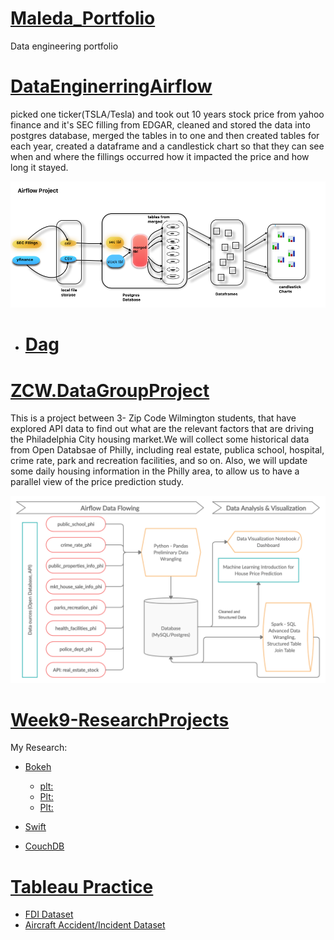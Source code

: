 # [Maleda_Portfolio](https://malbt.github.io/Maleda_Portfolio/)

Data engineering portfolio

# [DataEnginerringAirflow](https://github.com/malbt/DataEnginerringAirflow)
picked one ticker(TSLA/Tesla) and took out 10 years stock price from yahoo finance and it's SEC filling from EDGAR,
cleaned and stored the data into postgres database, merged the tables in to one and then created tables for each year, 
created a dataframe and a candlestick chart so that they can see when and where the fillings occurred how it impacted 
the price and how long it stayed.<br>

![](/images/airflowpipe.jpg.png)

  - # [Dag](https://github.com/malbt/DataEnginerringAirflow/blob/master/getdata.py)

# [ZCW.DataGroupProject](https://malbt.github.io/ZCW.DataGroupProject/)

This is a project between 3- Zip Code Wilmington students, that have explored API data to find out what are the relevant factors that are driving the Philadelphia City housing market.We will collect some historical data from Open Databsae of Philly, including real estate, publica school, hospital, crime rate, park and recreation facilities, and so on. Also, we will update some daily housing information in the Philly area, to allow us to have a parallel view of the price prediction study.

![](/images/flowimage.jpg)


# [Week9-ResearchProjects](https://github.com/malbt/Week9-ResearchProjects)<br>


My Research:<br>
  - [Bokeh](https://github.com/malbt/Week9-ResearchProjects/blob/master/Bokeh.ipynb)
      - [plt:](https://github.com/malbt/Week9-ResearchProjects/blob/master/wrdex.jpg.png)
      - [Plt:](https://github.com/malbt/Week9-ResearchProjects/blob/master/pex.jpg.png)
      - [Plt:](https://github.com/malbt/Week9-ResearchProjects/blob/master/bkex.jpg.png)
      
  - [Swift](https://github.com/malbt/Week9-ResearchProjects/blob/master/Swift.ipynb)
  - [CouchDB](https://github.com/malbt/Week9-ResearchProjects/blob/master/CouchDB.ipynb)

# [Tableau Practice](https://github.com/malbt/Tableau)
- [FDI Dataset](https://public.tableau.com/profile/maleda#!/vizhome/FDIdatasetWorkBook/Dashboard1)
- [Aircraft Accident/Incident Dataset ](https://public.tableau.com/profile/maleda#!/vizhome/AircraftAccidentIncidentOverview/AircraftIncident2000-20041)
